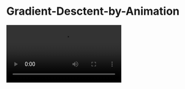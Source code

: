 # Gradient-Desctent-by-Animation
![mp4](https://github.com/Gaprs/Gradient-Desctent-by-Animation/blob/master/anim.mp4)
